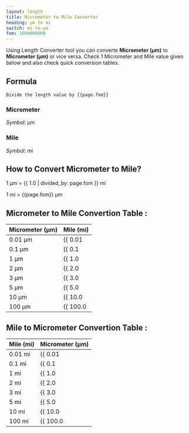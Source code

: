 ```yaml
---
layout: length
title: Micrometer to Mile Converter
heading: μm to mi
switch: mi-to-μm
fom: 1609000000
---
```


Using Length Converter tool you can converte **Micrometer (μm)** to **Micrometer (μm)** or vice versa. Check 1 Micrometer and Mile value given below and also check quick conversion tables.

## Formula
`Divide the length value by {{page.fom}}`

### Micrometer
*Symbol*: μm

### Mile
*Symbol*: mi

## How to Convert Micrometer to Mile?
1 μm = {{ 1.0 | divided_by: page.fom }} mi

1 mi = {{page.fom}} μm

## Micrometer to Mile Convertion Table :

| Micrometer (μm) | Mile (mi) |
| ---- | ---- |
| 0.01 μm | {{ 0.01 | divided_by: page.fom | round: 12 }} mi |
| 0.1 μm | {{ 0.1 | divided_by: page.fom | round: 12 }} mi |
| 1 μm | {{ 1.0 | divided_by: page.fom | round: 12 }} mi |
| 2 μm | {{ 2.0 | divided_by: page.fom | round: 12 }} mi |
| 3 μm | {{ 3.0 | divided_by: page.fom | round: 12 }} mi |
| 5 μm | {{ 5.0 | divided_by: page.fom | round: 12 }} mi |
| 10 μm | {{ 10.0 | divided_by: page.fom | round: 12 }} mi |
| 100 μm | {{ 100.0 | divided_by: page.fom | round: 12 }} mi |

## Mile to Micrometer Convertion Table :

| Mile (mi) | Micrometer (μm) |
| ---- | ---- |
| 0.01 mi | {{ 0.01 | times: page.fom | round: 12 }} μm |
| 0.1 mi | {{ 0.1 | times: page.fom | round: 12 }} μm |
| 1 mi | {{ 1.0 | times: page.fom | round: 12 }} μm |
| 2 mi | {{ 2.0 | times: page.fom | round: 12 }} μm |
| 3 mi | {{ 3.0 | times: page.fom | round: 12 }} μm |
| 5 mi | {{ 5.0 | times: page.fom | round: 12 }} μm |
| 10 mi | {{ 10.0 | times: page.fom | round: 12 }} μm |
| 100 mi | {{ 100.0 | times: page.fom | round: 12 }} μm |

<script>
selectInput[1].selected = true
selectOutput[9].selected = true
</script>
